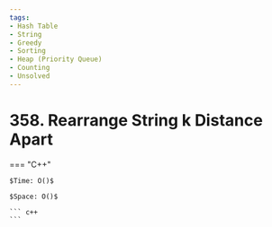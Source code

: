 ```yaml
---
tags:
- Hash Table
- String
- Greedy
- Sorting
- Heap (Priority Queue)
- Counting
- Unsolved
---
```



# 358. Rearrange String k Distance Apart

=== "C++"

    $Time: O()$

    $Space: O()$

    ``` c++
    ```